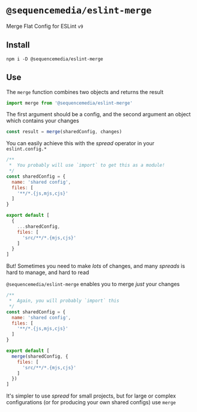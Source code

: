 # `@sequencemedia/eslint-merge`

Merge Flat Config for ESLint `v9`

## Install

```shell
npm i -D @sequencemedia/eslint-merge
```

## Use

The `merge` function combines two objects and returns the result

```javascript
import merge from '@sequencemedia/eslint-merge'
```

The first argument should be a config, and the second argument an object which contains your changes

```javascript
const result = merge(sharedConfig, changes)
```

You can easily achieve this with the _spread_ operator in your `eslint.config.*`

```javascript
/**
 *  You probably will use `import` to get this as a module!
 */
const sharedConfig = {
  name: 'shared config',
  files: [
    '**/*.{js,mjs,cjs}'
  ]
}

export default [
  {
    ...sharedConfig,
    files: [
      'src/**/*.{mjs,cjs}'
    ]
  }
]
```

But! Sometimes you need to make _lots_ of changes, and many _spreads_ is hard to manage, and hard to read

`@sequencemedia/eslint-merge` enables you to merge _just_ your changes

```javascript
/**
 *  Again, you will probably `import` this
 */
const sharedConfig = {
  name: 'shared config',
  files: [
    '**/*.{js,mjs,cjs}'
  ]
}

export default [
  merge(sharedConfig, {
    files: [
      'src/**/*.{mjs,cjs}'
    ]
  })
]
```

It's simpler to use _spread_ for small projects, but for large or complex configurations (or for producing your own shared configs) use `merge`
